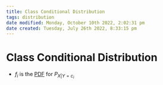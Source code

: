 ```yaml
---
title: Class Conditional Distribution
tags: distribution
date modified: Monday, October 10th 2022, 2:02:31 pm
date created: Tuesday, July 26th 2022, 8:33:15 pm
---
```


# Class Conditional Distribution
- $f_{i}$ is the [PDF](PDF.md) for $P_{X|Y=c_{i}}$

